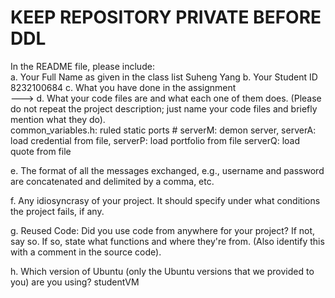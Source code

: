 # KEEP REPOSITORY PRIVATE BEFORE DDL

In the README file, please include:   
a. Your Full Name as given in the class list
Suheng Yang
b. Your Student ID
8232100684
c. What you have done in the assignment   
--->
d. What your code files are and what each one of them does. (Please do not repeat the project description;
just name your code files and briefly mention what they do).   
common_variables.h: ruled static ports #
serverM: demon server, 
serverA: load credential from file,
serverP: load portfolio from file
serverQ: load quote from file

e. The format of all the messages exchanged, e.g., username and password are concatenated and delimited
by a comma, etc.   


f. Any idiosyncrasy of your project. It should specify under what conditions the project fails, if any.



g. Reused Code: Did you use code from anywhere for your project? If not, say so. If so, state what
functions and where they're from. (Also identify this with a comment in the source code).   

h. Which version of Ubuntu (only the Ubuntu versions that we provided to you) are you using? 
studentVM


